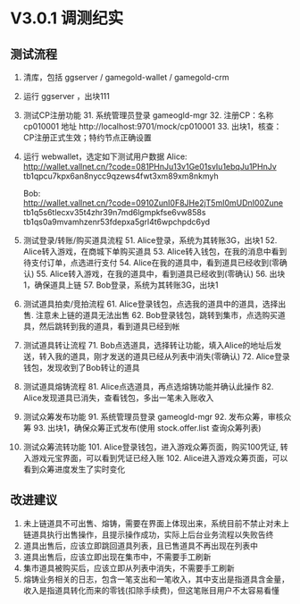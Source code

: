 # V3.0.1 调测纪实

## 测试流程

1. 清库，包括 ggserver / gamegold-wallet / gamegold-crm
2. 运行 ggserver ，出块111
3. 测试CP注册功能 
    31. 系统管理员登录 gameogld-mgr
    32. 注册CP：名称 cp010001 地址 http://localhost:9701/mock/cp010001
    33. 出块1，核查：CP注册正式生效；特约节点正确设置
4. 运行 webwallet，选定如下测试用户数据
    Alice:  
    http://wallet.vallnet.cn/?code=081PHnJu13v1Ge01svIu1ebqJu1PHnJv
    tb1qpcu7kpx6an8nycc9qzews4fwt3xm89xm8nkmyh

    Bob:    
    http://wallet.vallnet.cn/?code=0910ZunI0F8JHe2jT5mI0mUDnI00Zune
    tb1q5s6tlecxv35t4zhr39n7md6lgmpkfse6vw858s
    tb1qs0a9mvamhzenr53fdepxa5grl4t6wpchpdc6yd
5. 测试登录/转账/购买道具流程
    51. Alice登录，系统为其转账3G，出块1
    52. Alice转入游戏，在商城下单购买道具
    53. Alice转入钱包，在我的消息中看到待支付订单，点选进行支付
    54. Alice在我的道具中，看到道具已经收到(零确认)
    55. Alice转入游戏，在我的道具中，看到道具已经收到(零确认)
    56. 出块1，确保道具上链
    57. Bob登录，系统为其转账3G，出块1
6. 测试道具拍卖/竞拍流程
    61. Alice登录钱包，点选我的道具中的道具，选择出售. 注意未上链的道具无法出售
    62. Bob登录钱包，跳转到集市，点选购买道具，然后跳转到我的道具，看到道具已经到帐
7. 测试道具转让流程
    71. Bob点选道具，选择转让功能，填入Alice的地址后发送，转入我的道具，刚才发送的道具已经从列表中消失(零确认)
    72. Alice登录钱包，发现收到了Bob转让的道具
8. 测试道具熔铸流程
    81. Alice点选道具，再点选熔铸功能并确认此操作
    82. Alice发现道具已消失，查看钱包，多出一笔未入账收入
9. 测试众筹发布功能
    91. 系统管理员登录 gameogld-mgr
    92. 发布众筹，审核众筹
    93. 出块1，确保众筹正式发布(使用 stock.offer.list 查询众筹列表)
10. 测试众筹流转功能
    101. Alice登录钱包，进入游戏众筹页面，购买100凭证, 转入游戏元宝界面，可以看到凭证已经入账
    102. Alice进入游戏众筹页面，可以看到众筹进度发生了实时变化

## 改进建议

1. 未上链道具不可出售、熔铸，需要在界面上体现出来，系统目前不禁止对未上链道具执行出售操作，且提示操作成功，实际上后台业务流程以失败告终
2. 道具出售后，应该立即跳回道具列表，且已售道具不再出现在列表中
3. 道具出售后，应该立即出现在集市中，不需要手工刷新
4. 集市道具被购买后，应该立即从列表中消失，不需要手工刷新
5. 熔铸业务相关的日志，包含一笔支出和一笔收入，其中支出是指道具含金量，收入是指道具转化而来的零钱(扣除手续费)，但这笔账目用户不太容易看懂
